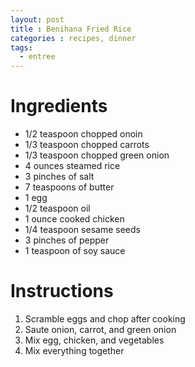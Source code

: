 ```yaml
---
layout: post
title : Benihana Fried Rice
categories : recipes, dinner
tags:
  - entree
---
```


# Ingredients

* 1/2 teaspoon chopped onoin
* 1/3 teaspoon chopped carrots
* 1/3 teaspoon chopped green onion
* 4 ounces steamed rice
* 3 pinches of salt
* 7 teaspoons of butter
* 1 egg
* 1/2 teaspoon oil
* 1 ounce cooked chicken
* 1/4 teaspoon sesame seeds
* 3 pinches of pepper
* 1 teaspoon of soy sauce

# Instructions

1. Scramble eggs and chop after cooking
2. Saute onion, carrot, and green onion
3. Mix egg, chicken, and vegetables
4. Mix everything together
